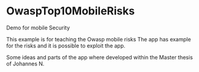 # OwaspTop10MobileRisks
Demo for mobile Security

This example is for teaching the Owasp mobile risks
The app has example for the risks and it is possible to exploit the app.

Some ideas and parts of the app where developed within the Master thesis of Johannes N.


